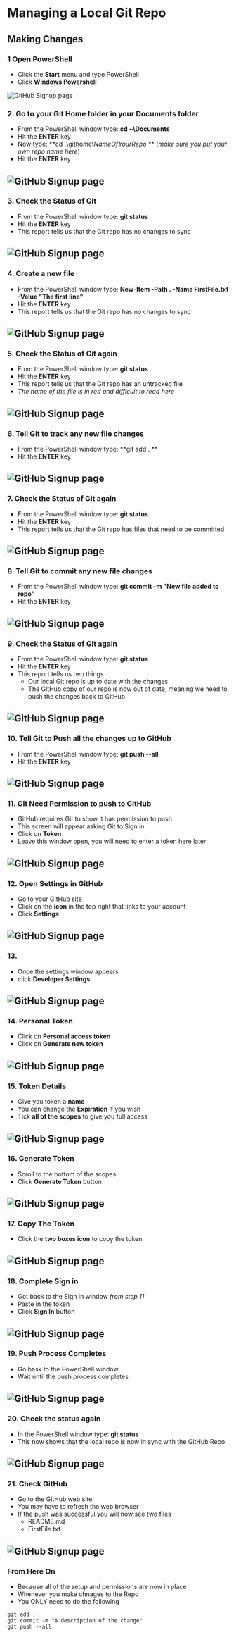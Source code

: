# Managing a Local Git Repo

## Making Changes

### 1 Open PowerShell
- Click the **Start** menu and type PowerShell
- Click **Windows Powershell**

![GitHub Signup page](Pics/clone01.jpg)

### 2. Go to your Git Home folder in your Documents folder
- From the PowerShell window type: **cd ~\Documents**
- Hit the **ENTER** key
- Now type: **cd .\githome\\*NameOfYourRepo* ** (*make sure you put your own repo name here*)
- Hit the **ENTER** key

![GitHub Signup page](Pics/mng02.jpg)
---

### 3. Check the Status of Git
- From the PowerShell window type: **git status**
- Hit the **ENTER** key
- This report tells us that the Git repo has no changes to sync

![GitHub Signup page](Pics/mng03.jpg)
---

### 4. Create a new file
- From the PowerShell window type: **New-Item -Path . -Name FirstFile.txt -Value "The first line"**
- Hit the **ENTER** key
- This report tells us that the Git repo has no changes to sync

![GitHub Signup page](Pics/mng04.jpg)
---

### 5. Check the Status of Git again
- From the PowerShell window type: **git status**
- Hit the **ENTER** key
- This report tells us that the Git repo has an untracked file
- *The name of the file is in red and difficult to read here*

![GitHub Signup page](Pics/mng05.jpg)
---

### 6. Tell Git to track any new file changes
- From the PowerShell window type: **git add . **
- Hit the **ENTER** key

![GitHub Signup page](Pics/mng06.jpg)
---

### 7. Check the Status of Git again
- From the PowerShell window type: **git status**
- Hit the **ENTER** key
- This report tells us that the Git repo has files that need to be committed

![GitHub Signup page](Pics/mng07.jpg)
---

### 8. Tell Git to commit any new file changes
- From the PowerShell window type: **git commit -m "New file added to repo"**
- Hit the **ENTER** key

![GitHub Signup page](Pics/mng08.jpg)
---

### 9. Check the Status of Git again
- From the PowerShell window type: **git status**
- Hit the **ENTER** key
- This report tells us two things
  - Our local Git repo is up to date with the changes
  - The GitHub copy of our repo is now out of date, meaning we need to push the changes back to GitHub

![GitHub Signup page](Pics/mng09.jpg)
---


### 10. Tell Git to Push all the changes up to GitHub
- From the PowerShell window type: **git push --all**
- Hit the **ENTER** key

![GitHub Signup page](Pics/mng10.jpg)
---

### 11. Git Need Permission to push to GitHub
- GitHub requires Git to show it has permission to push
- This screen will appear asking Git to Sign in
- Click on **Token**
- Leave this window open, you will need to enter a token here later

![GitHub Signup page](Pics/mng11.jpg)
---

### 12. Open Settings in GitHub
- Go to your GitHub site
- Click on the **icon** in the top right that links to your account
- Click **Settings**

![GitHub Signup page](Pics/mng12.jpg)
---

### 13. 
- Once the settings window appears
- click **Developer Settings**

![GitHub Signup page](Pics/mng13.jpg)
---

### 14. Personal Token
- Click on **Personal access token**
- Click on **Generate new token**

![GitHub Signup page](Pics/mng14.jpg)
---

### 15. Token Details
- Give you token a **name**
- You can change the **Expiration** if you wish
- Tick **all of the scopes** to give you full access

![GitHub Signup page](Pics/mng15.jpg)
---

### 16. Generate Token
- Scroll to the bottom of the scopes
- Click **Generate Token** button

![GitHub Signup page](Pics/mng16.jpg)
---

### 17. Copy The Token
- Click the **two boxes icon** to copy the token

![GitHub Signup page](Pics/mng17.jpg)
---

### 18. Complete Sign in
- Got back to the Sign in window *from step 11*
- Paste in the token 
- Click **Sign In** button

![GitHub Signup page](Pics/mng18.jpg)
---

### 19. Push Process Completes
- Go bask to the PowerShell window
- Wait until the push process completes

![GitHub Signup page](Pics/mng19.jpg)
---

### 20. Check the status again
- In the PowerShell window type: **git status**
- This now shows that the local repo is now in sync with the GitHub Repo

![GitHub Signup page](Pics/mng20.jpg)
---

### 21. Check GitHub
- Go to the GitHub web site 
- You may have to refresh the web browser
- If the push was successful you will now see two files
  - README.md 
  - FirstFile.txt

![GitHub Signup page](Pics/mng21.jpg)
---

### From Here On
- Because all of the setup and permissions are now in place
- Whenever you make chnages to the Repo
- You ONLY need to do the following

``` 
git add .
git commit -m "A description of the change"
git push --all
```

